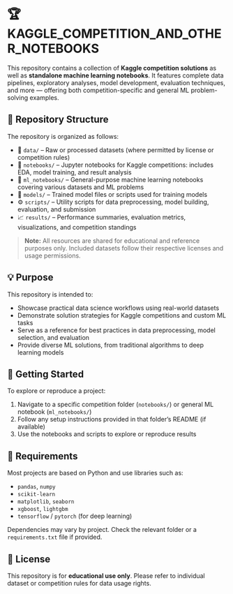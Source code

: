 # 🏆 KAGGLE\_COMPETITION\_AND\_OTHER\_NOTEBOOKS

This repository contains a collection of **Kaggle competition solutions** as well as **standalone machine learning notebooks**. It features complete data pipelines, exploratory analyses, model development, evaluation techniques, and more — offering both competition-specific and general ML problem-solving examples.

## 📂 Repository Structure

The repository is organized as follows:

* 📁 `data/` – Raw or processed datasets (where permitted by license or competition rules)
* 📄 `notebooks/` – Jupyter notebooks for Kaggle competitions: includes EDA, model training, and result analysis
* 📄 `ml_notebooks/` – General-purpose machine learning notebooks covering various datasets and ML problems
* 🧠 `models/` – Trained model files or scripts used for training models
* ⚙️ `scripts/` – Utility scripts for data preprocessing, model building, evaluation, and submission
* 📈 `results/` – Performance summaries, evaluation metrics, visualizations, and competition standings

> **Note:** All resources are shared for educational and reference purposes only. Included datasets follow their respective licenses and usage permissions.

## 💡 Purpose

This repository is intended to:

* Showcase practical data science workflows using real-world datasets
* Demonstrate solution strategies for Kaggle competitions and custom ML tasks
* Serve as a reference for best practices in data preprocessing, model selection, and evaluation
* Provide diverse ML solutions, from traditional algorithms to deep learning models

## 🚀 Getting Started

To explore or reproduce a project:

1. Navigate to a specific competition folder (`notebooks/`) or general ML notebook (`ml_notebooks/`)
2. Follow any setup instructions provided in that folder’s README (if available)
3. Use the notebooks and scripts to explore or reproduce results

## 📌 Requirements

Most projects are based on Python and use libraries such as:

* `pandas`, `numpy`
* `scikit-learn`
* `matplotlib`, `seaborn`
* `xgboost`, `lightgbm`
* `tensorflow` / `pytorch` (for deep learning)

Dependencies may vary by project. Check the relevant folder or a `requirements.txt` file if provided.

## 📜 License

This repository is for **educational use only**. Please refer to individual dataset or competition rules for data usage rights.
